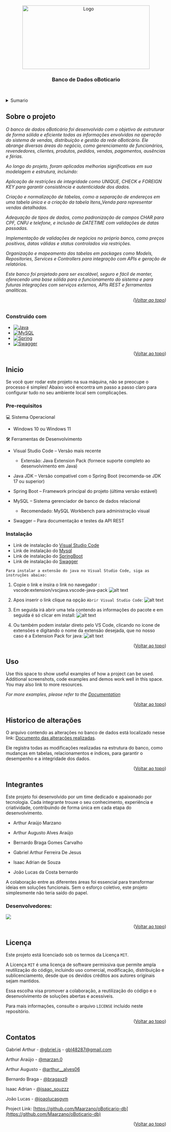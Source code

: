 <a id="readme-top"></a>
<!--
*** Obrigado por visitar este repositório de alterações no banco de dados da oBoticário! 💚
*** Este projeto foi desenvolvido com foco em melhorar a integridade, consistência
*** e escalabilidade dos dados da aplicação. Desde a adição de restrições importantes,
*** como UNIQUE e CHECK, até a normalização completa de tabelas, como Endereços e Vendas,
*** cada detalhe foi cuidadosamente ajustado para garantir um sistema robusto e confiável.
***
*** Se você tiver sugestões, dúvidas ou quiser contribuir, fique à vontade.
***
*** Obrigado novamente! Agora é hora de explorar um banco de dados mais limpo, seguro e eficiente! 🚀
-->

<!--LOGO -->
<br />
<div align="center">
<a href="https://github.com/github_username/repo_name">
    <img src="imagens/screenshot.png" alt="Logo" width="400" height="200">
  </a>

<h3 align="center">Banco de Dados oBoticario</h3>

  <p align="center">
    <br />
  </p>
</div>



<!-- Indice tabelas -->
<details>
  <summary>Sumario</summary>
  <ol>
    <li>
      <a href="#about-the-project">Sobre o projeto</a>
    </li>
    <li>
      <a href="#getting-started">Inicio</a>
    </li>
    <li>
      <a href="#getting-started">Uso</a>
    </li>
    <li>
      <a href="#getting-started">Historico de alterações</a>
    </li>
    <li>
      <a href="#getting-started">Integrantes</a>
    </li>
    <li>
      <a href="#getting-started">Licença</a>
    </li>
    <li>
      <a href="#getting-started">Contatos</a>
    </li>
  </ol>
</details>



<!-- Sobre o projeto -->
## Sobre o projeto


<h6>O banco de dados oBoticário foi desenvolvido com o objetivo de estruturar de forma sólida e eficiente todas as informações envolvidas na operação do sistema de vendas, distribuição e gestão da rede oBoticário. Ele abrange diversas áreas do negócio, como gerenciamento de funcionários, revendedores, clientes, produtos, pedidos, vendas, pagamentos, ausências e férias.

Ao longo do projeto, foram aplicadas melhorias significativas em sua modelagem e estrutura, incluindo:

Aplicação de restrições de integridade como UNIQUE, CHECK e FOREIGN KEY para garantir consistência e autenticidade dos dados.

Criação e normalização de tabelas, como a separação de endereços em uma tabela única e a criação da tabela Itens_Venda para representar vendas detalhadas.

Adequação de tipos de dados, como padronização de campos CHAR para CPF, CNPJ e telefone, e inclusão de DATETIME com validações de datas passadas.

Implementação de validações de negócios no próprio banco, como preços positivos, datas válidas e status controlados via restrições.

Organização e mapeamento das tabelas em packages como Models, Repositories, Services e Controllers para integração com APIs e geração de relatórios.

Este banco foi projetado para ser escalável, seguro e fácil de manter, oferecendo uma base sólida para o funcionamento do sistema e para futuras integrações com serviços externos, APIs REST e ferramentas analíticas.

<p align="right">(<a href="#readme-top">Voltar ao topo</a>)</p>



### Construido com

* [![Java][Java.dev]][Java-url]
* [![MySQL][MySQL.dev]][MySQL-url]
* [![Spring][Spring.dev]][Spring-url]
* [![Swagger][Swagger.dev]][Swagger-url]


<p align="right">(<a href="#readme-top">Voltar ao topo</a>)</p>



<!-- Inicio -->
## Inicio

Se você quer rodar este projeto na sua máquina, não se preocupe o processo é simples! Abaixo você encontra um passo a passo claro para configurar tudo no seu ambiente local sem complicações.

### Pre-requisitos

💻 Sistema Operacional
- Windows 10 ou Windows 11

🛠️ Ferramentas de Desenvolvimento
- Visual Studio Code – Versão mais recente

  - Extensão: Java Extension Pack (fornece suporte completo ao desenvolvimento em Java)

- Java JDK – Versão compatível com o Spring Boot (recomenda-se JDK 17 ou superior)

- Spring Boot – Framework principal do projeto (última versão estável)

- MySQL – Sistema gerenciador de banco de dados relacional

  - Recomendado: MySQL Workbench para administração visual

- Swagger – Para documentação e testes da API REST



### Instalação

- Link de instalação do [Visual Studio Code](https://code.visualstudio.com) <br>
- Link de instalação do [Mysql](https://www.mysql.com)<br>
- Link de instalação do [SpringBoot](https://spring.io/projects/spring-boot)<br>
- Link de instalação do [Swagger](https://swagger.io)<br>

`Para instalar a extensão do java no Visual Studio Code, siga as instruções abaixo: `
1. Copie o link e insira o link no navegador : vscode:extension/vscjava.vscode-java-pack
  ![alt text](imagens/image.png)

2. Apos inserir o link clique na opção `Abrir Visual Studio Code`:
  ![alt text](imagens/image-2.png)

3. Em seguida irá abrir uma tela contendo as informações do pacote e em seguida é só clicar em install:
  ![alt text](imagens/image-4.png)

4. Ou também podem instalar direto pelo VS Code, clicando no ícone de extensões e digitando o nome da extensão desejada, que no nosso caso é a Extension Pack for java:
  ![alt text](imagens/image-5.png)

<p align="right">(<a href="#readme-top">Voltar ao topo</a>)</p>

<!-- Uso -->
## Uso

Use this space to show useful examples of how a project can be used. Additional screenshots, code examples and demos work well in this space. You may also link to more resources.

_For more examples, please refer to the [Documentation](https://example.com)_

<p align="right">(<a href="#readme-top">Voltar ao topo</a>)</p>



<!-- Historico de alterações -->
## Historico de alterações

O arquivo contendo as alterações no banco de dados está localizado nesse link: [Documento das alterações realizadas](https://docs.google.com/document/d/1GrrrW64qXNJJj2tchUmBkU3zxB8GjEuI30qanbMdsig/edit?tab=t.0). 

Ele registra todas as modificações realizadas na estrutura do banco, como mudanças em tabelas, relacionamentos e índices, para garantir o desempenho e a integridade dos dados.



<p align="right">(<a href="#readme-top">Voltar ao topo</a>)</p>



<!-- INTEGRANTES -->
## Integrantes

Este projeto foi desenvolvido por um time dedicado e apaixonado por tecnologia. Cada integrante trouxe o seu conhecimento, experiência e criatividade, contribuindo de forma única em cada etapa do desenvolvimento.

- Arthur Araújo Marzano 

- Arthur Augusto Alves Araújo

- Bernardo Braga Gomes Carvalho

- Gabriel Arthur Ferreira De Jesus

- Isaac Adrian de Souza

- João Lucas da Costa bernardo

A colaboração entre as diferentes áreas foi essencial para transformar ideias em soluções funcionais. Sem o esforço coletivo, este projeto simplesmente não teria saído do papel. 

### Desenvolvedores:

<a href="https://github.com/Maarzano/oBoticario-db/graphs/contributors">
  <img src="https://contrib.rocks/image?repo=Maarzano/oBoticario-db" />
</a>

<p align="right">(<a href="#readme-top">Voltar ao topo</a>)</p>

<!-- LICENÇA -->
## Licença

Este projeto está licenciado sob os termos da Licença `MIT`.

A Licença `MIT` é uma licença de software permissiva que permite ampla reutilização do código, incluindo uso comercial, modificação, distribuição e sublicenciamento, desde que os devidos créditos aos autores originais sejam mantidos.

Essa escolha visa promover a colaboração, a reutilização do código e o desenvolvimento de soluções abertas e acessíveis.

Para mais informações, consulte o arquivo `LICENSE` incluído neste repositório.

<p align="right">(<a href="#readme-top">Voltar ao topo</a>)</p>



<!-- CONTATOS -->
## Contatos

Gabriel Arthur - [@gbriel.js](https://www.instagram.com/gbriel.js/) - gbl48287@gmail.com

Arthur Araújo - [@marzan.0](https://www.instagram.com/marzan.0/)

Arthur Augusto - [@arthur__alves06](https://www.instagram.com/arthur__alves06/)

Bernardo Braga - [@bragaxz9](https://www.instagram.com/bragaxz9/)

Isaac Adrian - [@isaac_souzzz](https://www.instagram.com/isaac_souzzz/)

João Lucas - [@joaolucasgym](https://www.instagram.com/joaolucasgym/)

Project Link: [https://github.com/Maarzano/oBoticario-db](https://github.com/Maarzano/oBoticario-db)

<p align="right">(<a href="#readme-top">Voltar ao topo</a>)</p>




<!-- LINKS & IMAGENS -->
[contributors-shield]: https://img.shields.io/github/contributors/github_username/repo_name.svg?style=for-the-badge
[contributors-url]: https://github.com/github_username/repo_name/graphs/contributors
[forks-shield]: https://img.shields.io/github/forks/github_username/repo_name.svg?style=for-the-badge
[forks-url]: https://github.com/github_username/repo_name/network/members
[stars-shield]: https://img.shields.io/github/stars/github_username/repo_name.svg?style=for-the-badge
[stars-url]: https://github.com/github_username/repo_name/stargazers
[issues-shield]: https://img.shields.io/github/issues/github_username/repo_name.svg?style=for-the-badge
[issues-url]: https://github.com/github_username/repo_name/issues
[license-shield]: https://img.shields.io/github/license/github_username/repo_name.svg?style=for-the-badge
[license-url]: https://github.com/github_username/repo_name/blob/master/LICENSE.txt
[linkedin-shield]: https://img.shields.io/badge/-LinkedIn-black.svg?style=for-the-badge&logo=linkedin&colorB=555
[linkedin-url]: https://linkedin.com/in/linkedin_username
[product-screenshot]: images/screenshot.png

[Java.dev]: https://img.shields.io/badge/java-%23ED8B00.svg?style=for-the-badge&logo=openjdk&logoColor=white
[Java-url]: https://www.java.com/pt-BR/

[Swagger.dev]: https://img.shields.io/badge/-Swagger-%23Clojure?style=for-the-badge&logo=swagger&logoColor=white
[Swagger-url]: https://swagger.io/

[MySQL.dev]: https://img.shields.io/badge/mysql-4479A1.svg?style=for-the-badge&logo=mysql&logoColor=white
[MySQL-url]: https://www.mysql.com/

[Spring.dev]: https://img.shields.io/badge/spring-%236DB33F.svg?style=for-the-badge&logo=spring&logoColor=white
[Spring-url]: https://spring.io/projects/spring-boot